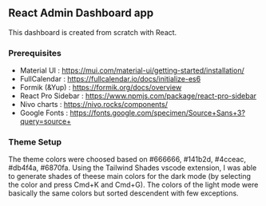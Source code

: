 ## React Admin Dashboard app

This dashboard is created from scratch with React.

### Prerequisites
* Material UI : https://mui.com/material-ui/getting-started/installation/
* FullCalendar : https://fullcalendar.io/docs/initialize-es6
* Formik (&Yup) : https://formik.org/docs/overview
* React Pro Sidebar : https://www.npmjs.com/package/react-pro-sidebar
* Nivo charts : https://nivo.rocks/components/
* Google Fonts : https://fonts.google.com/specimen/Source+Sans+3?query=source+

### Theme Setup
The theme colors were choosed based on #666666, #141b2d, #4cceac, #db4f4a, #6870fa. Using the Tailwind Shades vscode extension,
I was able to generate shades of theese main colors for the dark mode (by selecting the color and press Cmd+K and Cmd+G). The colors of the light mode were basically the same colors but sorted descendent with few exceptions.